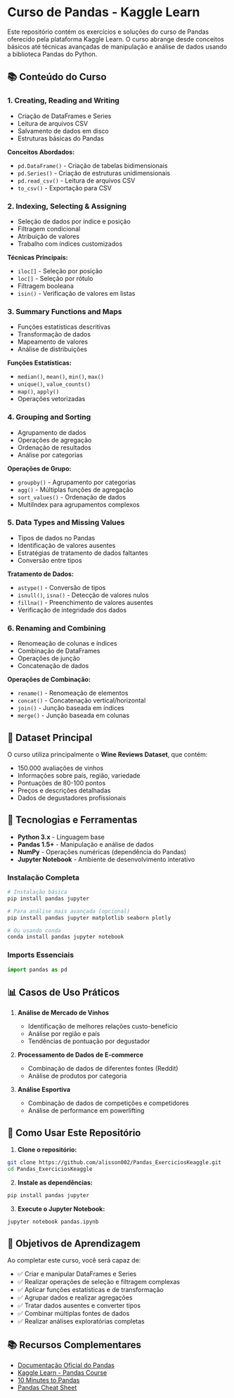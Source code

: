 # Curso de Pandas - Kaggle Learn

Este repositório contém os exercícios e soluções do curso de Pandas oferecido pela plataforma Kaggle Learn. O curso abrange desde conceitos básicos até técnicas avançadas de manipulação e análise de dados usando a biblioteca Pandas do Python.

## 📚 Conteúdo do Curso

### 1. Creating, Reading and Writing
- Criação de DataFrames e Series
- Leitura de arquivos CSV
- Salvamento de dados em disco
- Estruturas básicas do Pandas

**Conceitos Abordados:**
- `pd.DataFrame()` - Criação de tabelas bidimensionais
- `pd.Series()` - Criação de estruturas unidimensionais
- `pd.read_csv()` - Leitura de arquivos CSV
- `to_csv()` - Exportação para CSV

### 2. Indexing, Selecting & Assigning
- Seleção de dados por índice e posição
- Filtragem condicional
- Atribuição de valores
- Trabalho com índices customizados

**Técnicas Principais:**
- `iloc[]` - Seleção por posição
- `loc[]` - Seleção por rótulo
- Filtragem booleana
- `isin()` - Verificação de valores em listas

### 3. Summary Functions and Maps
- Funções estatísticas descritivas
- Transformação de dados
- Mapeamento de valores
- Análise de distribuições

**Funções Estatísticas:**
- `median()`, `mean()`, `min()`, `max()`
- `unique()`, `value_counts()`
- `map()`, `apply()`
- Operações vetorizadas

### 4. Grouping and Sorting
- Agrupamento de dados
- Operações de agregação
- Ordenação de resultados
- Análise por categorias

**Operações de Grupo:**
- `groupby()` - Agrupamento por categorias
- `agg()` - Múltiplas funções de agregação
- `sort_values()` - Ordenação de dados
- MultiIndex para agrupamentos complexos

### 5. Data Types and Missing Values
- Tipos de dados no Pandas
- Identificação de valores ausentes
- Estratégias de tratamento de dados faltantes
- Conversão entre tipos

**Tratamento de Dados:**
- `astype()` - Conversão de tipos
- `isnull()`, `isna()` - Detecção de valores nulos
- `fillna()` - Preenchimento de valores ausentes
- Verificação de integridade dos dados

### 6. Renaming and Combining
- Renomeação de colunas e índices
- Combinação de DataFrames
- Operações de junção
- Concatenação de dados

**Operações de Combinação:**
- `rename()` - Renomeação de elementos
- `concat()` - Concatenação vertical/horizontal
- `join()` - Junção baseada em índices
- `merge()` - Junção baseada em colunas

## 🎯 Dataset Principal

O curso utiliza principalmente o **Wine Reviews Dataset**, que contém:
- 150.000 avaliações de vinhos
- Informações sobre país, região, variedade
- Pontuações de 80-100 pontos
- Preços e descrições detalhadas
- Dados de degustadores profissionais

## 🔧 Tecnologias e Ferramentas

- **Python 3.x** - Linguagem base
- **Pandas 1.5+** - Manipulação e análise de dados
- **NumPy** - Operações numéricas (dependência do Pandas)
- **Jupyter Notebook** - Ambiente de desenvolvimento interativo

### **Instalação Completa**
```bash
# Instalação básica
pip install pandas jupyter

# Para análise mais avançada (opcional)
pip install pandas jupyter matplotlib seaborn plotly

# Ou usando conda
conda install pandas jupyter notebook
```

### **Imports Essenciais**
```python
import pandas as pd

```

## 📊 Casos de Uso Práticos

1. **Análise de Mercado de Vinhos**
   - Identificação de melhores relações custo-benefício
   - Análise por região e país
   - Tendências de pontuação por degustador

2. **Processamento de Dados de E-commerce**
   - Combinação de dados de diferentes fontes (Reddit)
   - Análise de produtos por categoria

3. **Análise Esportiva**
   - Combinação de dados de competições e competidores
   - Análise de performance em powerlifting

## 🚀 Como Usar Este Repositório

1. **Clone o repositório:**
```bash
git clone https://github.com/alisson002/Pandas_ExerciciosKeaggle.git
cd Pandas_ExerciciosKeaggle
```

2. **Instale as dependências:**
```bash
pip install pandas jupyter
```

3. **Execute o Jupyter Notebook:**
```bash
jupyter notebook pandas.ipynb
```

## 🎯 Objetivos de Aprendizagem

Ao completar este curso, você será capaz de:

- ✅ Criar e manipular DataFrames e Series
- ✅ Realizar operações de seleção e filtragem complexas
- ✅ Aplicar funções estatísticas e de transformação
- ✅ Agrupar dados e realizar agregações
- ✅ Tratar dados ausentes e converter tipos
- ✅ Combinar múltiplas fontes de dados
- ✅ Realizar análises exploratórias completas

## 📚 Recursos Complementares

- [Documentação Oficial do Pandas](https://pandas.pydata.org/docs/)
- [Kaggle Learn - Pandas Course](https://www.kaggle.com/learn/pandas)
- [10 Minutes to Pandas](https://pandas.pydata.org/docs/user_guide/10min.html)
- [Pandas Cheat Sheet](https://pandas.pydata.org/Pandas_Cheat_Sheet.pdf)
